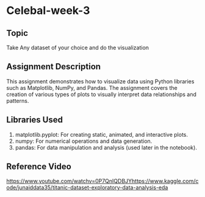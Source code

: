 # Celebal-week-3


## Topic
Take Any dataset of your choice and do the visualization
## Assignment Description
This assignment demonstrates how to visualize data using Python libraries such as Matplotlib, NumPy, and Pandas. The assignment covers the creation of various types of plots to visually interpret data relationships and patterns.

## Libraries Used
1. matplotlib.pyplot: For creating static, animated, and interactive plots.
2. numpy: For numerical operations and data generation.
3. pandas: For data manipulation and analysis (used later in the notebook).

## Reference Video
https://www.youtube.com/watchv=0P7QnIQDBJYhttps://www.kaggle.com/code/junaiddata35/titanic-dataset-exploratory-data-analysis-eda
